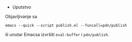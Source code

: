 * Uputstvo

Objavljivanje sa

`emacs --quick --script publish.el --funcall=pdn/publish`

ili unutar Emacsa izvršiti `eval-buffer` i `pdn/publish`.
